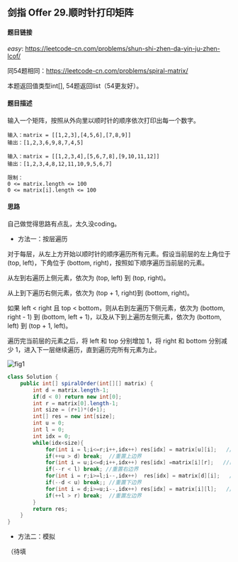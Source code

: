 ## 剑指 Offer 29.顺时针打印矩阵

#### 题目链接

*easy*: https://leetcode-cn.com/problems/shun-shi-zhen-da-yin-ju-zhen-lcof/ 

同54题相同：https://leetcode-cn.com/problems/spiral-matrix/

本题返回值类型int[], 54题返回list（54更友好）。

#### 题目描述

输入一个矩阵，按照从外向里以顺时针的顺序依次打印出每一个数字。

```
输入：matrix = [[1,2,3],[4,5,6],[7,8,9]]
输出：[1,2,3,6,9,8,7,4,5]

输入：matrix = [[1,2,3,4],[5,6,7,8],[9,10,11,12]]
输出：[1,2,3,4,8,12,11,10,9,5,6,7]

限制：
0 <= matrix.length <= 100
0 <= matrix[i].length <= 100
```

#### 思路

自己做觉得思路有点乱，太久没coding。

- 方法一：按层遍历

对于每层，从左上方开始以顺时针的顺序遍历所有元素。假设当前层的左上角位于 (top, left)，下角位于 (bottom, right)，按照如下顺序遍历当前层的元素。

从左到右遍历上侧元素，依次为 (top, left) 到 (top, right)。

从上到下遍历右侧元素，依次为 (top + 1, right)到 (bottom, right)。

如果 left < right 且 top < bottom，则从右到左遍历下侧元素，依次为 (bottom, right - 1) 到 (bottom, left + 1)，以及从下到上遍历左侧元素，依次为 (bottom, left) 到 (top + 1, left)。

遍历完当前层的元素之后，将 left 和 top 分别增加 1，将 right 和 bottom 分别减少 1，进入下一层继续遍历，直到遍历完所有元素为止。

![fig1](https://assets.leetcode-cn.com/solution-static/jianzhi_29/jianzhi_29_fig1.png)

```java
class Solution {
    public int[] spiralOrder(int[][] matrix) {
        int d = matrix.length-1;
        if(d < 0) return new int[0];
        int r = matrix[0].length-1;
        int size = (r+1)*(d+1);
        int[] res = new int[size];
        int u = 0;
        int l = 0;
        int idx = 0;
        while(idx<size){
            for(int i = l;i<=r;i++,idx++) res[idx] = matrix[u][i];   //向右
            if(++u > d) break;  //重置上边界
            for(int i = u;i<=d;i++,idx++) res[idx] =matrix[i][r];   //向下
            if(--r < l) break; //重置右边界
            for(int i = r;i>=l;i--,idx++)  res[idx] = matrix[d][i];   //向左
            if(--d < u) break;; //重置下边界
            for(int i = d;i>=u;i--,idx++) res[idx] = matrix[i][l];   //向上
            if(++l > r) break;  //重置左边界
        }
        return res;
    }
}
```

- 方法二：模拟

（待填

